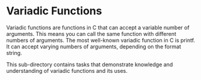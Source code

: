 # Variadic Functions

Variadic functions are functions in C that can accept a variable number of arguments. This means you can call the same function with different numbers of arguments. The most well-known variadic function in C is printf. It can accept varying numbers of arguments, depending on the format string.

This sub-directory contains tasks that demonstrate knowledge and understanding of variadic functions and its uses.
